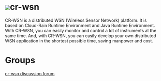 # ![](http://cloud-rain.com/web/logo_crwsn2_t.gif)cr-wsn
CR-WSN is a distributed WSN (Wireless Sensor Network) platform. It is based on Cloud-Rain Runtime Environment and Java Runtime Environment. With CR-WSN, you can easily monitor and control a lot of instruments at the same time. And, with CR-WSN, you can easily develop your own distributed WSN application in the shortest possible time, saving manpower and cost. 

# Groups
<a href="http://groups.google.com/group/cr-wsn" target="_blank">cr-wsn discussion forum</a>
<script>
  (function(i,s,o,g,r,a,m){i['GoogleAnalyticsObject']=r;i[r]=i[r]||function(){
  (i[r].q=i[r].q||[]).push(arguments)},i[r].l=1*new Date();a=s.createElement(o),
  m=s.getElementsByTagName(o)[0];a.async=1;a.src=g;m.parentNode.insertBefore(a,m)
  })(window,document,'script','//www.google-analytics.com/analytics.js','ga');

  ga('create', 'UA-61935761-1', 'auto');
  ga('send', 'pageview');

</script>
